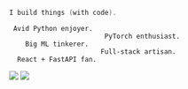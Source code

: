 ```c
I build things (with code).
```

```
 Avid Python enjoyer.
                        PyTorch enthusiast.
    Big ML tinkerer.
                       Full-stack artisan.
  React + FastAPI fan.
```

![](https://streak-stats.demolab.com?user=majorschwartz&theme=transparent&hide_border=true&date_format=j%20M%5B%20Y%5D)
![](https://github-readme-stats.vercel.app/api/top-langs/?username=majorschwartz&layout=compact&theme=transparent&hide_border=true)
